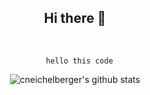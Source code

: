 <div align="center">
  <h2>Hi there 👋</h2>
  <br>
  
```
  hello this code
  ```
  
  ![cneichelberger's github stats](https://github-readme-stats.vercel.app/api?username=cneichelberger&show_icons=true&theme=default)
</div>


<!--
**cneichelberger/cneichelberger** is a ✨ _special_ ✨ repository because its `README.md` (this file) appears on your GitHub profile.

Here are some ideas to get you started:

- 🔭 I’m currently working on ...
- 🌱 I’m currently learning ...
- 👯 I’m looking to collaborate on ...
- 🤔 I’m looking for help with ...
- 💬 Ask me about ...
- 📫 How to reach me: ...
- 😄 Pronouns: ...
- ⚡ Fun fact: ...
-->
